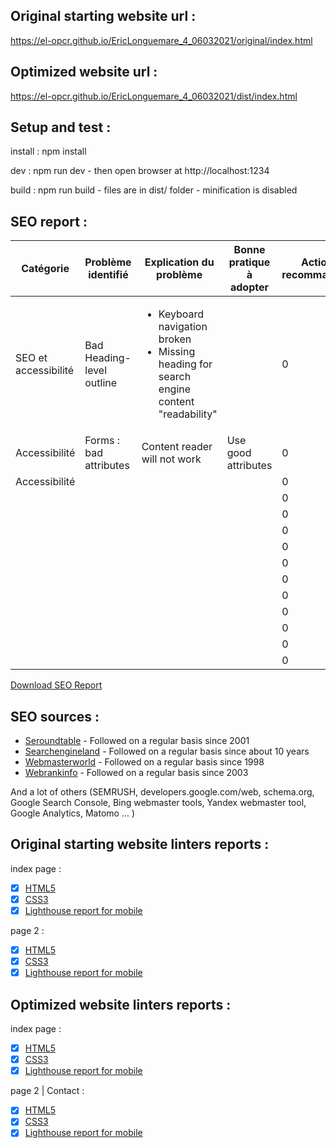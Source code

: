 ## Original starting website url :

https://el-opcr.github.io/EricLonguemare_4_06032021/original/index.html

## Optimized website url :

https://el-opcr.github.io/EricLonguemare_4_06032021/dist/index.html

## Setup and test :

install : npm install

dev : npm run dev - then open browser at http://localhost:1234

build : npm run build - files are in dist/ folder - minification is disabled

## SEO report :

| Catégorie               | Problème identifié | Explication du problème | Bonne pratique à adopter | Action recommandée | Complexité | Priorité | Référence |
|-------------------------|--------------------|-------------------------|--------------------------|--------------------|------------|----------|-----------|
| SEO et accessibilité    | Bad Heading-level outline |  <ul><li>Keyboard navigation broken</li><li>Missing heading for search engine content "readability"</li></ul>|                          | 0  | XS | XXXL | W3C HTML linter |
| Accessibilité           | Forms : bad attributes | Content reader will not work | Use good attributes   | 0                  | XS | XXXL  | W3C HTML linter |
| Accessibilité           |                    |                         |                          | 0                  |            |          |           |
|                         |                    |                         |                          | 0                  |            |          |           |
|                         |                    |                         |                          | 0                  |            |          |           |
|                         |                    |                         |                          | 0                  |            |          |           |
|                         |                    |                         |                          | 0                  |            |          |           |
|                         |                    |                         |                          | 0                  |            |          |           |
|                         |                    |                         |                          | 0                  |            |          |           |
|                         |                    |                         |                          | 0                  |            |          |           |
|                         |                    |                         |                          | 0                  |            |          |           |
|                         |                    |                         |                          | 0                  |            |          |           |
|                         |                    |                         |                          | 0                  |            |          |           |
|                         |                    |                         |                          | 0                  |            |          |           |

[Download SEO Report](https://github.com/el-opcr/EricLonguemare_4_06032021/raw/master/SEO_Report/Audit-SEO.xlsx)

## SEO sources :

- [Seroundtable](https://www.seroundtable.com/) - Followed on a regular basis since 2001
- [Searchengineland](https://searchengineland.com/) - Followed on a regular basis since about 10 years
- [Webmasterworld](https://www.webmasterworld.com/) - Followed on a regular basis since 1998
- [Webrankinfo](https://www.webrankinfo.com/) - Followed on a regular basis since 2003

And a lot of others (SEMRUSH, developers.google.com/web, schema.org, Google Search Console, Bing webmaster tools, Yandex
webmaster tool, Google Analytics, Matomo ... )

## Original starting website linters reports :

index page :

- [x] [HTML5](https://validator.w3.org/nu/?showsource=yes&showoutline=yes&showimagereport=yes&doc=https%3A%2F%2Fel-opcr.github.io%2FEricLonguemare_4_06032021%2Foriginal%2F)
- [x] [CSS3](https://jigsaw.w3.org/css-validator/validator?uri=https://el-opcr.github.io/EricLonguemare_4_06032021/original/&profile=css3svg&usermedium=all&warning=1&vextwarning=&lang=fr)
- [x] [Lighthouse report for mobile](https://lighthouse-dot-webdotdevsite.appspot.com//lh/html?url=https%3A%2F%2Fel-opcr.github.io%2FEricLonguemare_4_06032021%2Foriginal%2F)

page 2 :

- [x] [HTML5](https://validator.w3.org/nu/?showsource=yes&showoutline=yes&showimagereport=yes&doc=https%3A%2F%2Fel-opcr.github.io%2FEricLonguemare_4_06032021%2Foriginal%2Fpage2.html)
- [x] [CSS3](https://jigsaw.w3.org/css-validator/validator?uri=https://el-opcr.github.io/EricLonguemare_4_06032021/original/page2.html&profile=css3svg&usermedium=all&warning=1&vextwarning=&lang=fr)
- [x] [Lighthouse report for mobile](https://lighthouse-dot-webdotdevsite.appspot.com//lh/html?url=https%3A%2F%2Fel-opcr.github.io%2FEricLonguemare_4_06032021%2Foriginal%2Fpage2.html)

## Optimized website linters reports :

index page :

- [x] [HTML5](https://validator.w3.org/nu/?showsource=yes&showoutline=yes&showimagereport=yes&doc=https%3A%2F%2Fel-opcr.github.io%2FEricLonguemare_4_06032021%2Fdist%2F)
- [x] [CSS3](https://jigsaw.w3.org/css-validator/validator?uri=https://el-opcr.github.io/EricLonguemare_4_06032021/dist/&profile=css3svg&usermedium=all&warning=1&vextwarning=&lang=fr)
- [x] [Lighthouse report for mobile](https://lighthouse-dot-webdotdevsite.appspot.com//lh/html?url=https%3A%2F%2Fel-opcr.github.io%2FEricLonguemare_4_06032021%2Fdist%2Findex.html)

page 2 | Contact :

- [x] [HTML5](https://validator.w3.org/nu/?showsource=yes&showoutline=yes&showimagereport=yes&doc=https%3A%2F%2Fel-opcr.github.io%2FEricLonguemare_4_06032021%2Fdist%2Fcontact.html)
- [x] [CSS3](https://jigsaw.w3.org/css-validator/validator?uri=https://el-opcr.github.io/EricLonguemare_4_06032021/dist/contact.html&profile=css3svg&usermedium=all&warning=1&vextwarning=&lang=fr)
- [x] [Lighthouse report for mobile](https://lighthouse-dot-webdotdevsite.appspot.com//lh/html?url=https%3A%2F%2Fel-opcr.github.io%2FEricLonguemare_4_06032021%2Fdist%2Fcontact.html)
